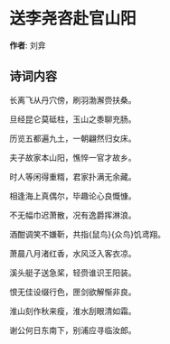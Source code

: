 # 送李尧咨赴官山阳

**作者**: 刘弇

## 诗词内容

长离飞从丹穴傍，刷羽渤澥赍扶桑。

旦经昆仑莫砥柱，玉山之黍聊充肠。

历览五都遍九土，一朝翩然归女床。

夫子故家本山阳，憔悴一官才故乡。

时人等闲得重糈，君家扑满无余藏。

相逢海上真偶尔，毕趣论心良慨慷。

不无幅巾迟萧散，况有逸爵挥淋浪。

酒酣调笑不嫌靳，共指{鼠鸟}{众鸟}饥鸢翔。

萧晨八月渚红香，水风泛入客衣凉。

溪头艇子送急桨，轻赍谁识王阳装。

恨无佳设缀行色，匣剑欲解惭非良。

淮山刻作秋来瘦，淮水刮眼清如霜。

谢公何日东南下，别浦应寻临汝郎。

